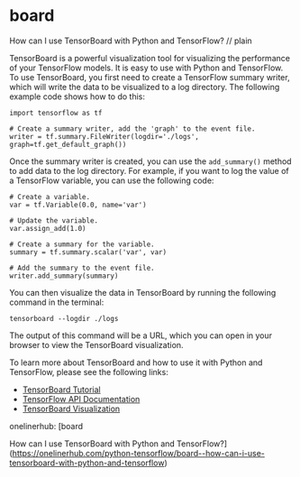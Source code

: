 # board

How can I use TensorBoard with Python and TensorFlow?
// plain

TensorBoard is a powerful visualization tool for visualizing the performance of your TensorFlow models. It is easy to use with Python and TensorFlow. To use TensorBoard, you first need to create a TensorFlow summary writer, which will write the data to be visualized to a log directory. The following example code shows how to do this:

```
import tensorflow as tf

# Create a summary writer, add the 'graph' to the event file.
writer = tf.summary.FileWriter(logdir='./logs', graph=tf.get_default_graph())
```

Once the summary writer is created, you can use the `add_summary()` method to add data to the log directory. For example, if you want to log the value of a TensorFlow variable, you can use the following code:

```
# Create a variable.
var = tf.Variable(0.0, name='var')

# Update the variable.
var.assign_add(1.0)

# Create a summary for the variable.
summary = tf.summary.scalar('var', var)

# Add the summary to the event file.
writer.add_summary(summary)
```

You can then visualize the data in TensorBoard by running the following command in the terminal:

```
tensorboard --logdir ./logs
```

The output of this command will be a URL, which you can open in your browser to view the TensorBoard visualization.

To learn more about TensorBoard and how to use it with Python and TensorFlow, please see the following links:

- [TensorBoard Tutorial](https://www.tensorflow.org/tensorboard/get_started)
- [TensorFlow API Documentation](https://www.tensorflow.org/api_docs/python/tf/summary)
- [TensorBoard Visualization](https://www.tensorflow.org/tensorboard/r2/get_started)

onelinerhub: [board

How can I use TensorBoard with Python and TensorFlow?](https://onelinerhub.com/python-tensorflow/board--how-can-i-use-tensorboard-with-python-and-tensorflow)